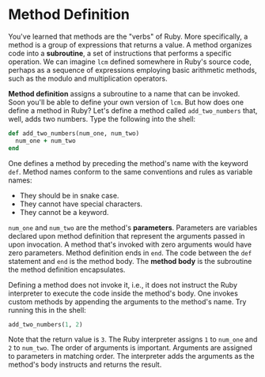 # Method Definition

You've learned that methods are the "verbs" of Ruby. More specifically, a method
is a group of expressions that returns a value. A method organizes code into a
**subroutine**, a set of instructions that performs a specific operation. We can
imagine `lcm` defined somewhere in Ruby's source code, perhaps as a sequence of
expressions employing basic arithmetic methods, such as the modulo and
multiplication operators.

**Method definition** assigns a subroutine to a name that can be invoked. Soon
you'll be able to define your own version of `lcm`. But how does one define a
method in Ruby? Let's define a method called `add_two_numbers` that, well, adds
two numbers. Type the following into the shell:

```ruby
def add_two_numbers(num_one, num_two)
  num_one + num_two
end
```

One defines a method by preceding the method's name with the keyword `def`.
Method names conform to the same conventions and rules as variable names:

* They should be in snake case.
* They cannot have special characters.
* They cannot be a keyword.

`num_one` and `num_two` are the method's **parameters**. Parameters are
variables declared upon method definition that represent the arguments passed in
upon invocation. A method that's invoked with zero arguments would have zero
parameters. Method definition ends in `end`. The code between the `def`
statement and `end` is the method body. The **method body** is the subroutine
the method definition encapsulates.

Defining a method does not invoke it, i.e., it does not instruct the Ruby
interpreter to execute the code inside the method's body. One invokes custom
methods by appending the arguments to the method's name. Try running this in the
shell:

```ruby
add_two_numbers(1, 2)
```

Note that the return value is `3`. The Ruby interpreter assigns `1` to `num_one`
and `2` to `num_two`. The order of arguments is important. Arguments are
assigned to parameters in matching order. The interpreter adds the arguments as
the method's body instructs and returns the result.
